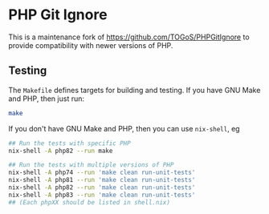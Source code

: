 # PHP Git Ignore

This is a maintenance fork of https://github.com/TOGoS/PHPGitIgnore to
provide compatibility with newer versions of PHP.

## Testing

The `Makefile` defines targets for building and testing. If you have GNU Make and PHP, then just run:

```bash
make
```

If you don't have GNU Make and PHP, then you can use `nix-shell`, eg

```bash
## Run the tests with specific PHP
nix-shell -A php82 --run make

## Run the tests with multiple versions of PHP
nix-shell -A php74 --run 'make clean run-unit-tests'
nix-shell -A php81 --run 'make clean run-unit-tests'
nix-shell -A php82 --run 'make clean run-unit-tests'
nix-shell -A php83 --run 'make clean run-unit-tests'
## (Each phpXX should be listed in shell.nix)
```
